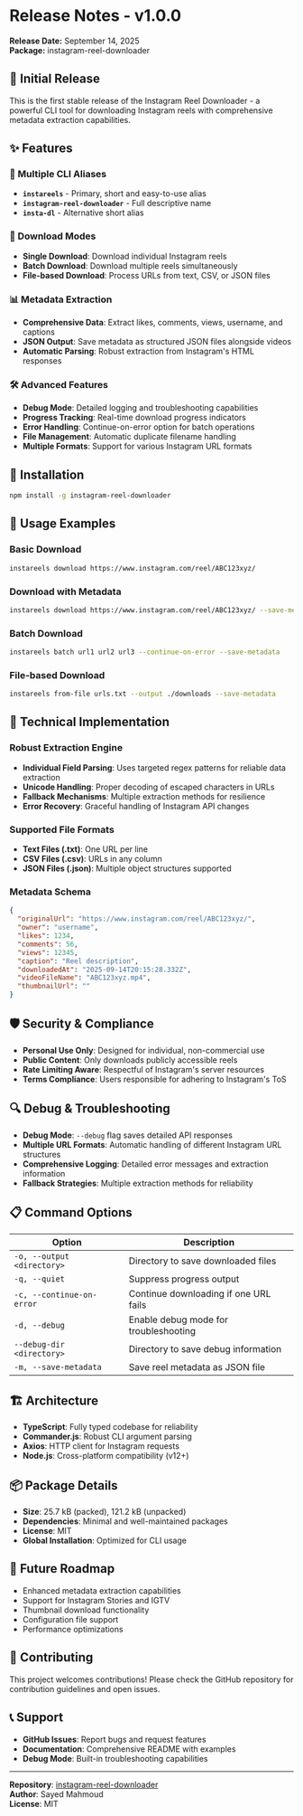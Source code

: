 # Release Notes - v1.0.0

**Release Date:** September 14, 2025  
**Package:** instagram-reel-downloader  

## 🎉 Initial Release

This is the first stable release of the Instagram Reel Downloader - a powerful CLI tool for downloading Instagram reels with comprehensive metadata extraction capabilities.

## ✨ Features

### 📱 Multiple CLI Aliases
- **`instareels`** - Primary, short and easy-to-use alias
- **`instagram-reel-downloader`** - Full descriptive name
- **`insta-dl`** - Alternative short alias

### 🔽 Download Modes
- **Single Download**: Download individual Instagram reels
- **Batch Download**: Download multiple reels simultaneously
- **File-based Download**: Process URLs from text, CSV, or JSON files

### 📊 Metadata Extraction
- **Comprehensive Data**: Extract likes, comments, views, username, and captions
- **JSON Output**: Save metadata as structured JSON files alongside videos
- **Automatic Parsing**: Robust extraction from Instagram's HTML responses

### 🛠️ Advanced Features
- **Debug Mode**: Detailed logging and troubleshooting capabilities
- **Progress Tracking**: Real-time download progress indicators
- **Error Handling**: Continue-on-error option for batch operations
- **File Management**: Automatic duplicate filename handling
- **Multiple Formats**: Support for various Instagram URL formats

## 🚀 Installation

```bash
npm install -g instagram-reel-downloader
```

## 📖 Usage Examples

### Basic Download
```bash
instareels download https://www.instagram.com/reel/ABC123xyz/
```

### Download with Metadata
```bash
instareels download https://www.instagram.com/reel/ABC123xyz/ --save-metadata
```

### Batch Download
```bash
instareels batch url1 url2 url3 --continue-on-error --save-metadata
```

### File-based Download
```bash
instareels from-file urls.txt --output ./downloads --save-metadata
```

## 🔧 Technical Implementation

### Robust Extraction Engine
- **Individual Field Parsing**: Uses targeted regex patterns for reliable data extraction
- **Unicode Handling**: Proper decoding of escaped characters in URLs
- **Fallback Mechanisms**: Multiple extraction methods for resilience
- **Error Recovery**: Graceful handling of Instagram API changes

### Supported File Formats
- **Text Files (.txt)**: One URL per line
- **CSV Files (.csv)**: URLs in any column
- **JSON Files (.json)**: Multiple object structures supported

### Metadata Schema
```json
{
  "originalUrl": "https://www.instagram.com/reel/ABC123xyz/",
  "owner": "username",
  "likes": 1234,
  "comments": 56,
  "views": 12345,
  "caption": "Reel description",
  "downloadedAt": "2025-09-14T20:15:28.332Z",
  "videoFileName": "ABC123xyz.mp4",
  "thumbnailUrl": ""
}
```

## 🛡️ Security & Compliance

- **Personal Use Only**: Designed for individual, non-commercial use
- **Public Content**: Only downloads publicly accessible reels
- **Rate Limiting Aware**: Respectful of Instagram's server resources
- **Terms Compliance**: Users responsible for adhering to Instagram's ToS

## 🔍 Debug & Troubleshooting

- **Debug Mode**: `--debug` flag saves detailed API responses
- **Multiple URL Formats**: Automatic handling of different Instagram URL structures
- **Comprehensive Logging**: Detailed error messages and extraction information
- **Fallback Strategies**: Multiple extraction methods for reliability

## 📋 Command Options

| Option | Description |
|--------|-------------|
| `-o, --output <directory>` | Directory to save downloaded files |
| `-q, --quiet` | Suppress progress output |
| `-c, --continue-on-error` | Continue downloading if one URL fails |
| `-d, --debug` | Enable debug mode for troubleshooting |
| `--debug-dir <directory>` | Directory to save debug information |
| `-m, --save-metadata` | Save reel metadata as JSON file |

## 🏗️ Architecture

- **TypeScript**: Fully typed codebase for reliability
- **Commander.js**: Robust CLI argument parsing
- **Axios**: HTTP client for Instagram requests
- **Node.js**: Cross-platform compatibility (v12+)

## 📦 Package Details

- **Size**: 25.7 kB (packed), 121.2 kB (unpacked)
- **Dependencies**: Minimal and well-maintained packages
- **License**: MIT
- **Global Installation**: Optimized for CLI usage

## 🔄 Future Roadmap

- Enhanced metadata extraction capabilities
- Support for Instagram Stories and IGTV
- Thumbnail download functionality
- Configuration file support
- Performance optimizations

## 🤝 Contributing

This project welcomes contributions! Please check the GitHub repository for contribution guidelines and open issues.

## 📞 Support

- **GitHub Issues**: Report bugs and request features
- **Documentation**: Comprehensive README with examples
- **Debug Mode**: Built-in troubleshooting capabilities

---

**Repository**: [instagram-reel-downloader](https://github.com/sayedmahmoud266/instagram-reel-downloader)  
**Author**: Sayed Mahmoud  
**License**: MIT
